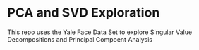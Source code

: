 # PCA and SVD Exploration
 This repo uses the Yale Face Data Set to explore Singular Value Decompositions and Principal Compoent Analysis
